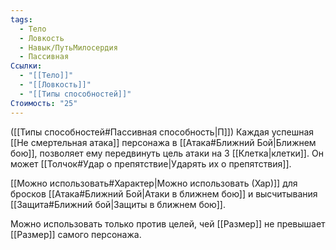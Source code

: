 ```yaml
---
tags:
  - Тело
  - Ловкость
  - Навык/ПутьМилосердия
  - Пассивная
Ссылки:
  - "[[Тело]]"
  - "[[Ловкость]]"
  - "[[Типы способностей]]"
Стоимость: "25"
---
```

([[Типы способностей#Пассивная способность|П]]) Каждая успешная [[Не смертельная атака]] персонажа в [[Атака#Ближний Бой|Ближнем бою]], позволяет ему передвинуть цель атаки на 3 [[Клетка|клетки]]. Он может [[Толчок#Удар о препятствие|Ударять их о препятствия]]. 

[[Можно использовать#Характер|Можно использовать (Хар)]] для бросков [[Атака#Ближний Бой|Атаки в ближнем бою]] и высчитывания [[Защита#Ближний бой|Защиты в ближнем бою]].

Можно использовать только против целей, чей [[Размер]] не превышает [[Размер]] самого персонажа.

